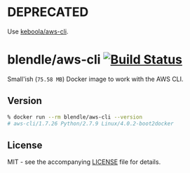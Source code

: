 # DEPRECATED

Use [keboola/aws-cli](https://github.com/keboola/aws-cli).

# blendle/aws-cli [![Build Status](http://drone.blendle.io/api/badge/github.com/blendle/docker-aws-cli/status.svg?branch=master)](http://drone.blendle.io/github.com/blendle/docker-aws-cli)

Small'ish (`75.58 MB`) Docker image to work with the AWS CLI.

## Version

```bash
% docker run --rm blendle/aws-cli --version
# aws-cli/1.7.26 Python/2.7.9 Linux/4.0.2-boot2docker
```

## License

MIT - see the accompanying [LICENSE](LICENSE) file for details.
